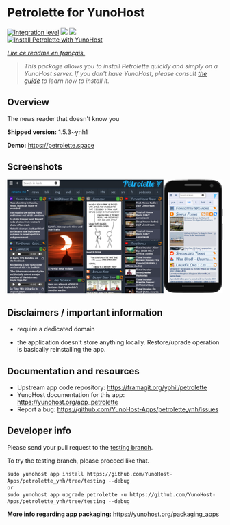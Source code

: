 <!--
N.B.: This README was automatically generated by https://github.com/YunoHost/apps/tree/master/tools/README-generator
It shall NOT be edited by hand.
-->

# Petrolette for YunoHost

[![Integration level](https://dash.yunohost.org/integration/petrolette.svg)](https://dash.yunohost.org/appci/app/petrolette) ![](https://ci-apps.yunohost.org/ci/badges/petrolette.status.svg) ![](https://ci-apps.yunohost.org/ci/badges/petrolette.maintain.svg)  
[![Install Petrolette with YunoHost](https://install-app.yunohost.org/install-with-yunohost.svg)](https://install-app.yunohost.org/?app=petrolette)

*[Lire ce readme en français.](./README_fr.md)*

> *This package allows you to install Petrolette quickly and simply on a YunoHost server.
If you don't have YunoHost, please consult [the guide](https://yunohost.org/#/install) to learn how to install it.*

## Overview

The news reader that doesn't know you

**Shipped version:** 1.5.3~ynh1

**Demo:** https://petrolette.space

## Screenshots

![](./doc/screenshots/petrolette.png)

## Disclaimers / important information

- require a dedicated domain

- the application doesn't store anything locally. Restore/uprade operation is basically reinstalling the app.
## Documentation and resources

* Upstream app code repository: https://framagit.org/yphil/petrolette
* YunoHost documentation for this app: https://yunohost.org/app_petrolette
* Report a bug: https://github.com/YunoHost-Apps/petrolette_ynh/issues

## Developer info

Please send your pull request to the [testing branch](https://github.com/YunoHost-Apps/petrolette_ynh/tree/testing).

To try the testing branch, please proceed like that.
```
sudo yunohost app install https://github.com/YunoHost-Apps/petrolette_ynh/tree/testing --debug
or
sudo yunohost app upgrade petrolette -u https://github.com/YunoHost-Apps/petrolette_ynh/tree/testing --debug
```

**More info regarding app packaging:** https://yunohost.org/packaging_apps
